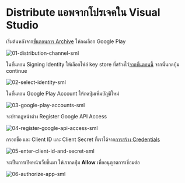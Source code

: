 
# Distribute แอพจากโปรเจคใน Visual Studio

เริ่มต้นหลังจาก[ขั้นตอนการ Archive](../build-apk.md#1-การ-archive-โปรเจค) ให้กดเลือก Google Play

![01-distribution-channel-sml](https://user-images.githubusercontent.com/85179/115046620-e030a480-9f01-11eb-9104-a2dc12790d6a.png)

ในขั้นตอน Signing Identity ให้เลือกไฟล์ key store ที่สร้างไว้[จากขั้นตอนนี้](../build-apk.md#2-การสร้างไฟล์-key-store)
จากนั้นกดปุ่ม continue

![02-select-identity-sml](https://user-images.githubusercontent.com/85179/115046643-e6268580-9f01-11eb-9ad7-0f83abc4bdfa.png)

ในขั้นตอน Google Play Account ให้กดปุ่มเพิ่มบัญชีใหม่

![03-google-play-accounts-sml](https://user-images.githubusercontent.com/85179/115046651-e888df80-9f01-11eb-8acf-e872e4642715.png)

จะปรากฎหน้าต่าง Register Google API Access

![04-register-google-api-access-sml](https://user-images.githubusercontent.com/85179/115046657-eaeb3980-9f01-11eb-8bd2-a39da68ce02b.png)

กรอกชื่อ และ Client ID และ Client Secret ที่เราได้จาก[การสร้าง Credentials](create-credential-on-google-play-console.md)

![05-enter-client-id-and-secret-sml](https://user-images.githubusercontent.com/85179/115046667-ec1c6680-9f01-11eb-9099-25ecd23e2be0.png)

จะเป็นการเปิดหน้าเว็บขึ้นมา ให้เรากดปุ่ม **Allow** เพื่ออนุญาตการเชื่อมต่อ

![06-authorize-app-sml](https://user-images.githubusercontent.com/85179/115046673-ede62a00-9f01-11eb-8c97-541a41bcf733.png)
